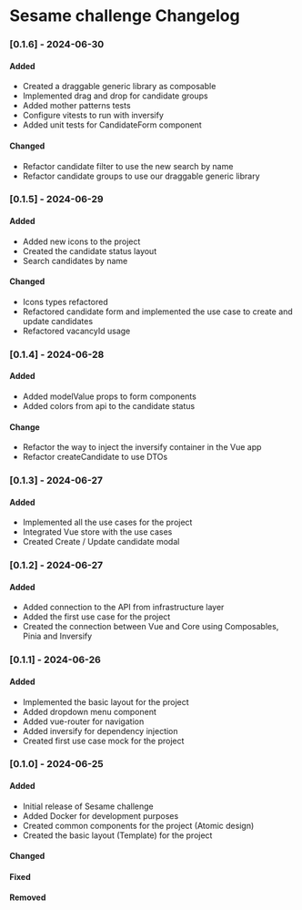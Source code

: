 # Sesame challenge Changelog

### [0.1.6] - 2024-06-30

#### Added

- Created a draggable generic library as composable
- Implemented drag and drop for candidate groups
- Added mother patterns tests
- Configure vitests to run with inversify
- Added unit tests for CandidateForm component

#### Changed

- Refactor candidate filter to use the new search by name
- Refactor candidate groups to use our draggable generic library

### [0.1.5] - 2024-06-29

#### Added

- Added new icons to the project
- Created the candidate status layout
- Search candidates by name

#### Changed

- Icons types refactored
- Refactored candidate form and implemented the use case to create and update candidates
- Refactored vacancyId usage

### [0.1.4] - 2024-06-28

#### Added

- Added modelValue props to form components
- Added colors from api to the candidate status

#### Change

- Refactor the way to inject the inversify container in the Vue app
- Refactor createCandidate to use DTOs

### [0.1.3] - 2024-06-27

#### Added

- Implemented all the use cases for the project
- Integrated Vue store with the use cases
- Created Create / Update candidate modal

### [0.1.2] - 2024-06-27

#### Added

- Added connection to the API from infrastructure layer
- Added the first use case for the project
- Created the connection between Vue and Core using Composables, Pinia and Inversify

### [0.1.1] - 2024-06-26

#### Added

- Implemented the basic layout for the project
- Added dropdown menu component
- Added vue-router for navigation
- Added inversify for dependency injection
- Created first use case mock for the project

### [0.1.0] - 2024-06-25

#### Added

- Initial release of Sesame challenge
- Added Docker for development purposes
- Created common components for the project (Atomic design)
- Created the basic layout (Template) for the project

#### Changed

#### Fixed

#### Removed
